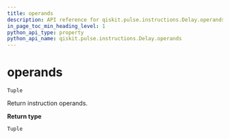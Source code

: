 ```yaml
---
title: operands
description: API reference for qiskit.pulse.instructions.Delay.operands
in_page_toc_min_heading_level: 1
python_api_type: property
python_api_name: qiskit.pulse.instructions.Delay.operands
---
```


# operands

<span id="qiskit.pulse.instructions.Delay.operands" />

`Tuple`

Return instruction operands.

**Return type**

`Tuple`

